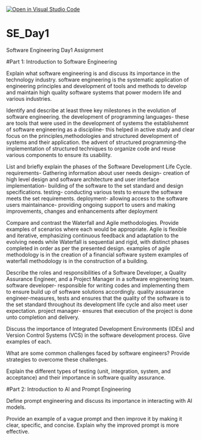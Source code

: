 [![Open in Visual Studio Code](https://classroom.github.com/assets/open-in-vscode-2e0aaae1b6195c2367325f4f02e2d04e9abb55f0b24a779b69b11b9e10269abc.svg)](https://classroom.github.com/online_ide?assignment_repo_id=18619446&assignment_repo_type=AssignmentRepo)
# SE_Day1
Software Engineering Day1 Assignment

#Part 1: Introduction to Software Engineering

Explain what software engineering is and discuss its importance in the technology industry.
software engineering is the systematic application of engineering principles and development of tools and methods to develop and maintain high quality software systems that power modern life and various industries.


Identify and describe at least three key milestones in the evolution of software engineering.
the development of programming languages- these are tools that were used in the development  of systems
the establishemnt of software engineering as a discipline- this helped in active study and clear focus on the principles,methodologies and structured development of systems and their application.
the advent of structured programming-the implementation of structured techniques to organize code and reuse various components to ensure its usability.

List and briefly explain the phases of the Software Development Life Cycle.
requirements- Gathering information about user needs
design- creation of high level design and software architecture and user interface
implementation- building of the software to the set standard and design specifications.
testing- conducting various tests to ensure the software meets the set requirements.
deployment- allowing access  to the software users
maintainance- providing ongoing support to users and making improvements, changes and enhancements after deployment


Compare and contrast the Waterfall and Agile methodologies. Provide examples of scenarios where each would be appropriate.
Agile is flexible and iterative, emphasizing continuous feedback and adaptation  to the evolving needs while Waterfall is sequential and rigid, with distinct phases completed in order as per the presented design.
examples of agile methodology is in the creation of a financial software system
examples of waterfall methodology is in the construction of a building.

Describe the roles and responsibilities of a Software Developer, a Quality Assurance Engineer, and a Project Manager in a software engineering team.
software developer- responsible for writing codes and implementing them to ensure build up of software solutions accordingly.
quality assuarance engineer-measures, tests and ensures that the quality of the software is to the set standard throughout its development life cycle and also meet user expectation.
project manager- ensures that execution of the project is done unto completion and delivery.

Discuss the importance of Integrated Development Environments (IDEs) and Version Control Systems (VCS) in the software development process. Give examples of each.


What are some common challenges faced by software engineers? Provide strategies to overcome these challenges.


Explain the different types of testing (unit, integration, system, and acceptance) and their importance in software quality assurance.


#Part 2: Introduction to AI and Prompt Engineering


Define prompt engineering and discuss its importance in interacting with AI models.


Provide an example of a vague prompt and then improve it by making it clear, specific, and concise. Explain why the improved prompt is more effective.
